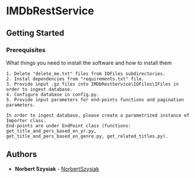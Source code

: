 # IMDbRestService

## Getting Started

### Prerequisites

What things you need to install the software and how to install them

```
1. Delete "delete_me.txt" files from IOFiles subdirectories.
2. Instal dependencies from "requirements.txt" file.
3. Provide input .gz files into IMDbRestService\IOFiles\IFiles in order to ingest database.
4. Configure database in config.py.
5. Provide input parameters for end-points functions and pagination parameters.

In order to ingest database, please create a parametrized instance of Importer class.
End-points are under EndPoint class (functions: get_title_and_pers_based_on_yr.py, get_title_and_pers_based_on_genre.py, get_related_titles.py).
```
## Authors

* **Norbert Szysiak** - [NorbertSzysiak](https://github.com/nszysiak)
